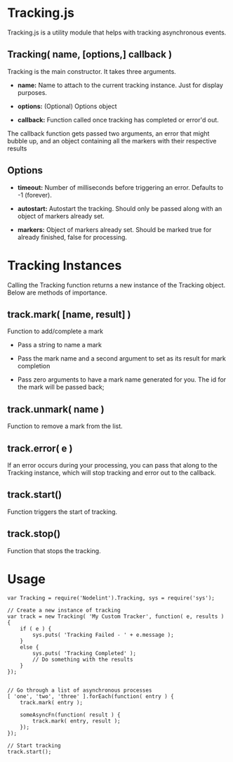 Tracking.js
===========

Tracking.js is a utility module that helps with tracking asynchronous events.


Tracking( name, [options,] callback )
------------------------------------

Tracking is the main constructor. It takes three arguments.

- **name:** Name to attach to the current tracking instance. Just for display purposes.

- **options:** (Optional) Options object

- **callback:** Function called once tracking has completed or error'd out.

The callback function gets passed two arguments, an error that might bubble up, and an object containing all the markers with their respective results


Options
-------

- **timeout:** Number of milliseconds before triggering an error. Defaults to -1 (forever).

- **autostart:** Autostart the tracking. Should only be passed along with an object of markers already set.

- **markers:** Object of markers already set. Should be marked true for already finished, false for processing.



Tracking Instances
==================

Calling the Tracking function returns a new instance of the Tracking object. Below are methods of importance.


track.mark( [name, result] )
----------------------------

Function to add/complete a mark

- Pass a string to name a mark

- Pass the mark name and a second argument to set as its result for mark completion

- Pass zero arguments to have a mark name generated for you. The id for the mark will be passed back;



track.unmark( name )
--------------------

Function to remove a mark from the list.


track.error( e )
----------------

If an error occurs during your processing, you can pass that along to the Tracking instance, which will stop tracking and error out to the callback.


track.start()
-------------

Function triggers the start of tracking.


track.stop()
------------

Function that stops the tracking.


Usage
=====

	var Tracking = require('Nodelint').Tracking, sys = require('sys');

	// Create a new instance of tracking
	var track = new Tracking( 'My Custom Tracker', function( e, results ) {
		if ( e ) {
			sys.puts( 'Tracking Failed - ' + e.message );
		}
		else {
			sys.puts( 'Tracking Completed' );
			// Do something with the results
		}
	});


	// Go through a list of asynchronous processes
	[ 'one', 'two', 'three' ].forEach(function( entry ) {
		track.mark( entry );

		someAsyncFn(function( result ) {
			track.mark( entry, result );
		});
	});

	// Start tracking
	track.start();
